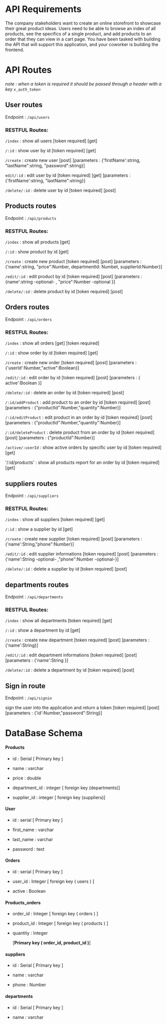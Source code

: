 # API Requirements

The company stakeholders want to create an online storefront to showcase their great product ideas. Users need to be able to browse an index of all products, see the specifics of a single product, and add products to an order that they can view in a cart page. You have been tasked with building the API that will support this application, and your coworker is building the frontend.

# API Routes

_note : when a token is required it should be passed through a header with a key `x_auth_token`_

## User routes

Endpoint : `/api/users`

### RESTFUL Routes:

`/index` : show all users [token required] \[get]

`/:id` : show user by id [token required] \[get]

`/create` : create new user \[post] \[parameters : {'firstName':string, "lastName":string, "password":string}]

`edit/:id` : edit user by id [token required] \[get] \[parameters : {'firstName':string, "lastName":string}]

`/delete/:id` : delete user by id [token required] \[post]

## Products routes

Endpoint : `/api/products`

### RESTFUL Routes:

`/index` : show all products \[get]

`/:id` : show product by id \[get]

`/create` : create new product [token required] \[post] \[parameters : {'name':string, "price":Number, departmentId: Numbet, supplierId:Number}]

`/edit/:id` : edit product by id [token required] \[post] \[parameters : {name':string -optional- , "price":Number -optional }]

`/delete/:id` : delete product by id [token required] \[post]

## Orders routes

Endpoint : `/api/orders`

### RESTFUL Routes:

`/index` : show all orders \[get] \[token required]

`/:id` : show order by id \[token required] \[get]

`/create` : create new order [token required] \[post] \[parameters : {'userId':Number,"active":Boolean}]

`/edit/:id` : edit order by id [token required] \[post] \[parameters : { active':Boolean }]

`/delete/:id` : delete an order by id [token required] \[post]

`/:id/addProduct` : add product to an order by id [token required] \[post] \[parameters : {"productId":Number,"quantity":Number}]

`/:id/editProduct` : edit product in an order by id [token required] \[post] \[parameters : {"productId":Number,"quantity":Number}]

`/:id/deleteProduct` : delete product from an order by id [token required] \[post] \[parameters : {"productId":Number}]

`/active/:userId` : show active orders by specific user by id \[token required] \[get]

'/:id/products' : show all products report for an order by id \[token required] \[get]

## suppliers routes

Endpoint : `/api/suppliers`

### RESTFUL Routes:

`/index` : show all suppliers [token required] \[get]

`/:id` : show a supplier by id \[get]

`/create` : create new supplier [token required] \[post] \[parameters : {'name':String,"phone":Number}]

`/edit/:id` : edit supplier informations [token required] \[post] \[parameters : {'name':String -optional- ,"phone":Number -optional-}]

`/delete/:id` : delete a supplier by id [token required] \[post]

## departments routes

Endpoint : `/api/departments`

### RESTFUL Routes:

`/index` : show all departments [token required] \[get]

`/:id` : show a department by id \[get]

`/create` : create new department [token required] \[post] \[parameters : {'name':String}]

`/edit/:id` : edit department informations [token required] \[post] \[parameters : {'name':String }]

`/delete/:id` : delete a department by id [token required] \[post]

## Sign in route

Endpoint : `/api/signin`

sign the user into the application and return a token [token required] \[post] \[parameters : {'id':Number,"password":String}]

# DataBase Schema

#### Products

- id : Serial [ Primary key ]

- name : varchar

- price : double

- department_id : integer [ foreign key (departments)]

- supplier_id : integer [ foreign key (suppliers)]

#### User

- id : serial [ Primary key ]

- first_name : varchar

- last_name : varchar

- password : text

#### Orders

- id : serial [ Primary key ]

- user_id : Integer [ foreign key ( users ) ]

- active : Boolean

#### Products_orders

- order_id : Integer [ foreign key ( orders ) ]

- product_id : Integer [ foreign key ( products ) ]

- quantity : Integer

  [**Primary key ( order_id, product_id )**]

#### suppliers

- id : Serial [ Primary key ]

- name : varchar

- phone : Number

#### departments

- id : Serial [ Primary key ]

- name : varchar
